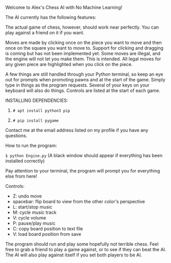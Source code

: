 Welcome to Alex's Chess AI with No Machine Learning!


The AI currently has the following features:

The actual game of chess, however, should work near perfectly. You can play against a friend on it if you want.

Moves are made by clicking once on the piece you want to move and then once on the square you want to move to. 
Support for clicking and dragging is coming but has not been implemented yet.
Some moves are illegal, and the engine will not let you make them. This is intended.
All legal moves for any given piece are highlighted when you click on the piece.

A few things are still handled through your Python terminal, so keep an eye out for prompts when promoting pawns and at 
the start of the game. Simply type in things as the program requests. 
Several of your keys on your keyboard will also do things. Controls are listed at the start of each game. 

INSTALLING DEPENDENCIES:

1. `# apt install python3 pip`

2. `# pip install pygame`

Contact me at the email address listed on my profile if you have any questions.

How to run the program:

`$ python Engine.py` 
(A black window should appear if everything has been installed correctly)

Pay attention to your terminal, the program will prompt you for everything else from here!

Controls:

- Z: undo move
- spacebar: flip board to view from the other color's perspective
- L: start/stop music
- M: cycle music track
- V: cycle volume
- P: pause/play music
- C: copy board position to text file
- V: load board position from save


The program should run and play some hopefully not terrible chess. Feel free to grab a friend to play a game against, or to see if they can beat the AI.
The AI will also play against itself if you set both players to be AI.

